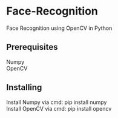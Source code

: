 # Face-Recognition
Face Recognition using OpenCV in Python

## Prerequisites
Numpy  
OpenCV

## Installing
Install Numpy via cmd: pip install numpy  
Install OpenCV via cmd: pip install opencv
